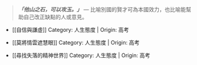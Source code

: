 > ***「他山之石，可以攻玉。」***
> — 比喻別國的賢才可為本國效力，也比喻能幫助自己改正缺點的人或意見。

- [[自信與謙虛]]
  Category: 人生態度 | Origin: 高考

- [[莫將情雲遮慧眼]]
  Category: 人生態度 | Origin: 高考

- [[尋找失落的精神世界]]
  Category: 人生態度 | Origin: 高考

